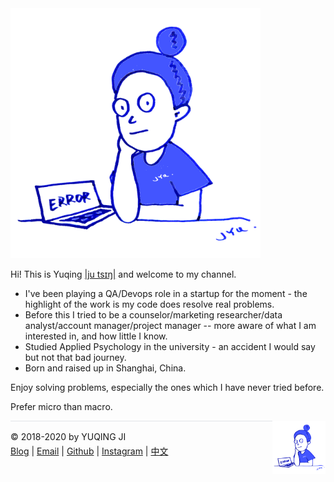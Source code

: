 <img src="./../avatar.png" style="width: 400px; height: 400px"/>

Hi! This is Yuqing <a target="_blank" href="./../name.mp3">|ju tsɪŋ|</a> and welcome to my channel.

- I've been playing a QA/Devops role in a startup for the moment - the highlight of the work is my code does resolve real problems. 
- Before this I tried to be a counselor/marketing researcher/data analyst/account manager/project manager -- more aware of what I am interested in, and how little I know.
- Studied Applied Psychology in the university - an accident I would say but not that bad journey.
- Born and raised up in Shanghai, China. 

Enjoy solving problems, especially the ones which I have never tried before.

Prefer micro than macro.

<div><a href="https://gniquyij.github.io/daily"><img src="https://github.com/gniquyij/gniquyij.github.io/blob/master/avatar.png?raw=true" style="float:right;width:85px;height:85px"/></a></div><div style="border-top:1px solid #e1e4e8;padding-top:16px"></div>
<div>© 2018-2020 by YUQING JI</div>
<div style="padding-top:0.3em"><a href="https://gniquyij.github.io/">Blog</a> | <a href="mailto:yuqing.ji@outlook.com">Email</a> | <a href="https://github.com/gniquyij">Github</a> | <a href="https://www.instagram.com/gniquyij/">Instagram</a> | <a href="https://gniquyij.github.io/zh">中文</a></div>